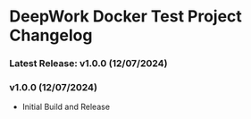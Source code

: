 # DeepWork Docker Test Project Changelog
### Latest Release: v1.0.0 (12/07/2024)

### v1.0.0 (12/07/2024)
- Initial Build and Release
